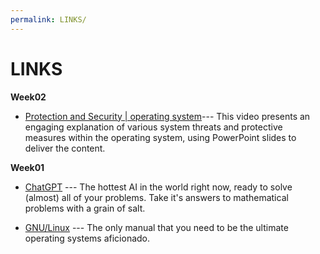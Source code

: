 ```yaml
---
permalink: LINKS/
---
```

# LINKS
**Week02**
* [Protection and Security | operating system](https://www.youtube.com/watch?v=-TwXevB9zp8)--- 
This video presents an engaging explanation of various system threats and protective measures within the operating system, using PowerPoint slides to deliver the content.

**Week01**
* [ChatGPT](https://chat.openai.com/) --- 
The hottest AI in the world right now, ready to solve (almost) all of your problems.
Take it's answers to mathematical problems with a grain of salt.

* [GNU/Linux](https://www.debian.org/doc/manuals/debian-reference/ch01.en.html) ---
  The only manual that you need to be the ultimate operating systems aficionado.
